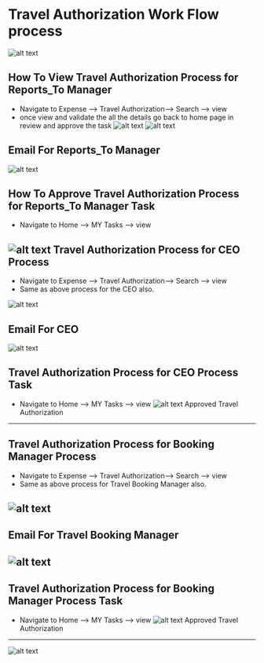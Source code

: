 Travel Authorization Work Flow process
==========
![alt text](../../images/expense/travel-authorization-process.png "Travel Authorization")

How To View Travel Authorization Process for Reports_To Manager
----
 - Navigate to Expense --> Travel Authorization--> Search --> view
 - once view and validate the all the details go back to home page in review and approve the task
![alt text](../../images/expense/travel-reportsto-manager.png "Travel Authorization")
![alt text](../../images/expense/view-travel-authorization.png "Travel Authorization")

Email For Reports_To Manager
----
![alt text](../../images/expense/Email_reportsto.png "Travel Authorization")

How To Approve Travel Authorization Process for Reports_To Manager Task
----
 - Navigate to Home --> MY Tasks --> view

![alt text](../../images/expense/pending-manager-approval-task.png "Travel Authorization")
Travel Authorization Process for CEO Process
----
- Navigate to Expense --> Travel Authorization--> Search --> view
- Same as above process for the CEO also.

![alt text](../../images/expense/ceo-approval-process.png "Travel Authorization")

Email For CEO
----
![alt text](../../images/expense/Email_CEOapproval.png "Travel Authorization")

Travel Authorization Process for CEO Process Task
----
 - Navigate to Home --> MY Tasks --> view
![alt text](../../images/expense/ceo-approval-task.png "Travel Authorization")
Approved Travel Authorization
----
Travel Authorization Process for Booking Manager Process
----
- Navigate to Expense --> Travel Authorization--> Search --> view
- Same as above process for Travel Booking Manager also.

![alt text](../../images/expense/travel-booking-process.png "Travel Authorization")
----
Email For Travel Booking Manager
----
![alt text](../../images/expense/Email_TravelBookingManagerApproval.png "Travel Authorization")
----
Travel Authorization Process for Booking Manager Process Task
----
 - Navigate to Home --> MY Tasks --> view
![alt text](../../images/expense/booking-manager-approval-task.png "Travel Authorization")
Approved Travel Authorization
----
![alt text](../../images/expense/approved-travel-authorization.png "Travel Authorization")
